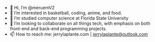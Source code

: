 - 👋 Hi, I’m @meruemV2
- 👀 I’m interested in basketball, coding, anime, and food. 
- 🌱 I’m studied computer science at Florida State University 
- 💞️ I’m looking to collaborate on all things tech, with emphasis on both front-end and back-end programming projects.
- 📫 How to reach me: jerrylaplante.com | jerrylaplante@outlook.com 
